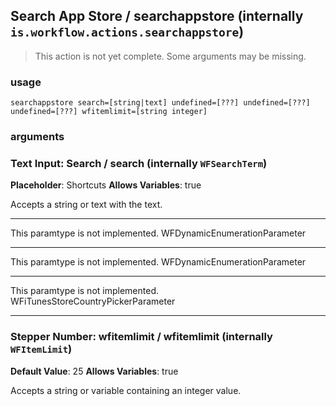 
## Search App Store / searchappstore (internally `is.workflow.actions.searchappstore`)

> This action is not yet complete. Some arguments may be missing.


### usage
`searchappstore search=[string|text] undefined=[???] undefined=[???] undefined=[???] wfitemlimit=[string integer]`

### arguments
### Text Input: Search / search (internally `WFSearchTerm`)
**Placeholder**: Shortcuts
**Allows Variables**: true


Accepts a string 
or text
with the text.

---

This paramtype is not implemented. WFDynamicEnumerationParameter

---

This paramtype is not implemented. WFDynamicEnumerationParameter

---

This paramtype is not implemented. WFiTunesStoreCountryPickerParameter

---

### Stepper Number: wfitemlimit / wfitemlimit (internally `WFItemLimit`)
**Default Value**: 25
**Allows Variables**: true


Accepts a string 
or variable
containing an integer value.
